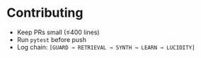 # Contributing

- Keep PRs small (≤400 lines)
- Run `pytest` before push
- Log chain: `[GUARD → RETRIEVAL → SYNTH → LEARN → LUCIDITY]`

